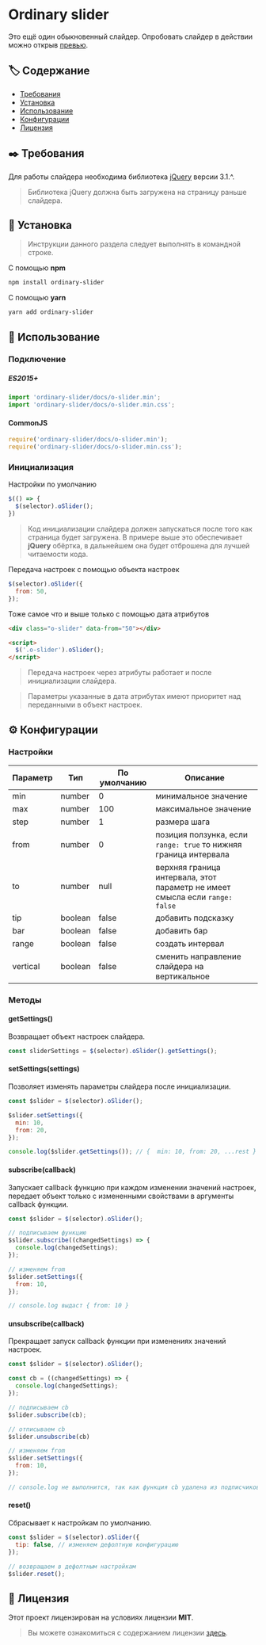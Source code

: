 Ordinary slider
===============

Это ещё один обыкновенный слайдер.
Опробовать слайдер в действии можно открыв [превью](https://akhmadbabaev.github.io/ordinary-slider/).


## 🏷️ Содержание

- [Требования](#requirements)
- [Установка](#installation)
- [Использование](#usage)
- [Конфигурации](#configurations)
- [Лицензия](#license)


##  <a name="requirements"></a> ✒️ Требования

Для работы слайдера необходима библиотека [jQuery](https://jquery.com/) версии 3.1.^.

>  Библиотека  jQuery должна быть загружена на страницу раньше слайдера.


##  <a name="installation"></a> 💾 Установка

> Инструкции данного раздела следует выполнять в командной строке.

С помощью **npm**

```bash
npm install ordinary-slider
```

С помощью **yarn**

```bash
yarn add ordinary-slider
```


##  <a name="usage"></a> 💊 Использование

### Подключение

#####  ES2015+

```javascript
import 'ordinary-slider/docs/o-slider.min';
import 'ordinary-slider/docs/o-slider.min.css';
```

#### CommonJS

```javascript
require('ordinary-slider/docs/o-slider.min');
require('ordinary-slider/docs/o-slider.min.css');
```

### Инициализация 

Настройки по умолчанию

```javascript
$(() => {
  $(selector).oSlider();
})
```

> Код инициализации слайдера должен запускаться после того как страница будет загружена.
> В примере выше это обеспечивает **jQuery** обёртка, в дальнейшем она будет отброшена для лучшей читаемости кода.

Передача настроек с помощью объекта настроек

```javascript
$(selector).oSlider({
  from: 50,
});
```

Тоже самое что и выше только с помощью дата атрибутов

```html
<div class="o-slider" data-from="50"></div>

<script>
  $('.o-slider').oSlider();
</script>
```
> Передача настроек через атрибуты работает и после инициализации слайдера.

> Параметры указанные в дата атрибутах имеют приоритет над переданными в объект настроек.


##  <a name="configurations"></a> ⚙️ Конфигурации

### Настройки 

| Параметр | Тип | По умолчанию | Описание |
| --- | --- | --- | --- |
| min | number | 0 | минимальное значение |
| max | number | 100 | максимальное значение |
| step | number | 1 | размера шага |
| from | number | 0 | позиция ползунка, если `range: true` то нижняя граница интервала |
| to | number | null | верхняя граница интервала, этот параметр не имеет смысла если `range: false` |
| tip | boolean | false | добавить подсказку |
| bar | boolean | false | добавить бар |
| range | boolean | false | создать интервал |
| vertical | boolean | false | сменить направление слайдера на вертикальное |

### Методы

#### getSettings()

Возвращает объект настроек слайдера.

```javascript
const sliderSettings = $(selector).oSlider().getSettings(); 
```

#### setSettings(settings)

Позволяет изменять параметры слайдера после инициализации.

```javascript
const $slider = $(selector).oSlider();

$slider.setSettings({
  min: 10,
  from: 20,
});

console.log($slider.getSettings()); // {  min: 10, from: 20, ...rest }
```

#### subscribe(callback)

Запускает callback функцию при каждом изменении значений настроек,
передает объект только с измененными свойствами в аргументы
callback функции.

```javascript
const $slider = $(selector).oSlider();

// подписываем функцию
$slider.subscribe((changedSettings) => {
  console.log(changedSettings);
});

// изменяем from
$slider.setSettings({
  from: 10,
});

// console.log выдаст { from: 10 }
```

#### unsubscribe(callback)

Прекращает запуск callback функции при изменениях значений настроек.

```javascript
const $slider = $(selector).oSlider();

const cb = ((changedSettings) => {
  console.log(changedSettings);
});

// подписываем cb
$slider.subscribe(cb);

// отписываем cb
$slider.unsubscribe(cb)

// изменяем from
$slider.setSettings({
  from: 10,
});

// console.log не выполнится, так как функция cb удалена из подписчиков
```

#### reset()

Сбрасывает к настройкам по умолчанию.

```javascript
const $slider = $(selector).oSlider({
  tip: false, // изменяем дефолтную конфигурацию
});

// возвращаем в дефолтным настройкам
$slider.reset();
```

##  <a name="license"></a> 📃 Лицензия

Этот проект лицензирован на условиях лицензии **MIT**.

> Вы можете ознакомиться с содержанием лицензии [здесь](./LICENSE.md).
